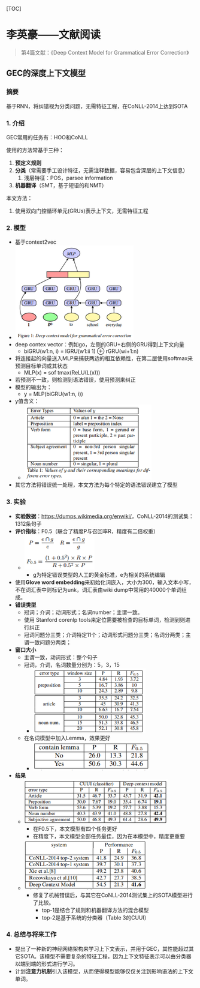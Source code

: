 [TOC]

# 李英豪——文献阅读

> 第4篇文献：《Deep Context Model for Grammatical Error Correction》

## GEC的深度上下文模型

### 摘要

基于RNN，将纠错视为分类问题，无需特征工程，在CoNLL-2014上达到SOTA

### 1. 介绍

GEC常用的任务有：HOO和CoNLL

使用的方法常基于三种：

1. **预定义规则**
2. **分类**（常需要手工设计特征，无需注释数据，容易包含深层的上下文信息）
   1. 浅层特征：POS，parsee information
3. **机器翻译**（SMT，基于短语的和NMT）

本文方法：

1. 使用双向门控循环单元(GRUs)表示上下文，无需特征工程

### 2. 模型

- 基于context2vec
- ![1563178475063](7月15日-工作总结-语音识别后处理.images/1563178475063.png)
- deep contex vector：例如go，左侧的GRU+右侧的GRU得到上下文向量
  - biGRU(w1:n, i) = lGRU(w1:ii 1) ⊕ rGRU(wi+1:n)
- 将连接起的向量送入MLP来捕获两边的相互依赖性，在第二层使用softmax来预测目标单词或其状态
  - MLP(x) = sof tmax(ReLU(L(x)))
- 若预测不一致，则检测到语法错误，使用预测来纠正
- 模型的输出为：
  - y = MLP(biGRU(w1:n, i))
- y值含义：
  - ![1563179083076](7月15日-工作总结-语音识别后处理.images/1563179083076.png)
- 其它方法将错误统一处理，本文方法为每个特定的语法错误建立了模型

### 3. 实验

- **实验数据**：<https://dumps.wikimedia.org/enwiki/>，CoNLL-2014的测试集：1312条句子
- **评价指标**：F0.5（联合了精度P与召回率R，精度有二倍权重）
  - ![1563179680373](7月15日-工作总结-语音识别后处理.images/1563179680373.png)
    - g为特定错误类型的人工的黄金标准，e为相关的系统编辑
- 使用**Glove word embedding**来初始化词嵌入，大小为300，输入文本小写，不在词汇表中则标记为unk，词汇表由wiki dump中常用的40000个单词组成。
- **错误类型**
  - 冠词；介词；动词形式；名词number；主谓一致。
  - 使用 Stanford corenlp tools来定位需要被检查的目标单词，检测到则进行纠正
  - 冠词问题分三类；介词特定11个；动词形式问题分三类；名词分两类；主谓一致问题分两类；
- **窗口大小**
  - 主谓一致，动词形式：整个句子
  - 冠词，介词，名词数量分别为：5，3，15
    - ![1563182217015](7月15日-工作总结-语音识别后处理.images/1563182217015.png)
  - 在名词模型中加入Lemma，效果更好
    - ![1563183527444](7月15日-工作总结-语音识别后处理.images/1563183527444.png)
- **结果**
  - ![1563191766418](7月15日-工作总结-语音识别后处理.images/1563191766418.png)
    - 在F0.5下，本文模型有四个任务更好
    - 在精度下，本文模型全部任务最佳，因为在本模型中，精度更重要
  - ![1563192281657](7月15日-工作总结-语音识别后处理.images/1563192281657.png)
    - 修复了机械错误后，与其它在CoNLL-2014测试集上的SOTA模型进行了比较。
      - top-1是结合了规则和机器翻译方法的混合模型
      - top-2是基于系统的分类器（Table 3的CUUI）

### 4. 总结与将来工作

- 提出了一种新的神经网络架构来学习上下文表示，并用于GEC，其性能超过其它SOTA。该模型不需要复杂的特征工程，因为上下文特征表示可以由分类器以端到端的形式进行学习。
- 计划**注意力机制**引入该模型，从而使得模型能够仅仅关注到影响语法的上下文单词。

